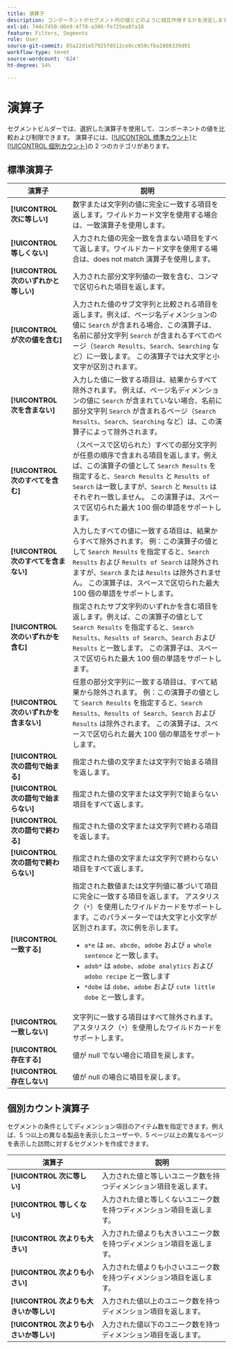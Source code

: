 ```yaml
---
title: 演算子
description: コンポーネントがセグメント内の値とどのように相互作用するかを決定します。
exl-id: 744c7450-d6e9-4f78-a306-fe725ea0fa18
feature: Filters, Segments
role: User
source-git-commit: 85a22d1e57925f0512ce0cc658cfba1008339d91
workflow-type: tm+mt
source-wordcount: '624'
ht-degree: 54%

---
```


# 演算子

セグメントビルダーでは、選択した演算子を使用して、コンポーネントの値を比較および制限できます。 演算子には、[[!UICONTROL 標準カウント]](#standard-operators)と[[!UICONTROL 個別カウント]](#distinct-count-operators)の 2 つのカテゴリがあります。

## 標準演算子

| 演算子 | 説明 |
| --- | --- |
| **[!UICONTROL 次に等しい]** | 数字または文字列の値に完全に一致する項目を返します。ワイルドカード文字を使用する場合は、一致演算子を使用します。 |
| **[!UICONTROL 等しくない]** | 入力された値の完全一致を含まない項目をすべて返します。ワイルドカード文字を使用する場合は、does not match 演算子を使用します。 |
| **[!UICONTROL 次のいずれかと等しい]** | 入力された部分文字列値の一致を含む、コンマで区切られた項目を返します。 |
| **[!UICONTROL が次の値を含む]** | 入力された値のサブ文字列と比較される項目を返します。例えば、ページ名ディメンションの値に `Search` が含まれる場合、この演算子は、名前に部分文字列 `Search` が含まれるすべてのページ（`Search Results`、`Search`、`Searching` など）に一致します。 この演算子では大文字と小文字が区別されます。 |
| **[!UICONTROL 次を含まない]** | 入力した値に一致する項目は、結果からすべて除外されます。 例えば、ページ名ディメンションの値に `Search` が含まれていない場合、名前に部分文字列 `Search` が含まれるページ（`Search Results`、`Search`、`Searching` など）は、この演算子によって除外されます。 |
| **[!UICONTROL 次のすべてを含む]** | （スペースで区切られた）すべての部分文字列が任意の順序で含まれる項目を返します。例えば、この演算子の値として `Search Results` を指定すると、`Search Results` と `Results of Search` は一致しますが、`Search` と `Results` はそれぞれ一致しません。 この演算子は、スペースで区切られた最大 100 個の単語をサポートします。 |
| **[!UICONTROL 次のすべてを含まない]** | 入力したすべての値に一致する項目は、結果からすべて除外されます。 例：この演算子の値として `Search Results` を指定すると、`Search Results` および `Results of Search` は除外されますが、`Search` または `Results` は除外されません。 この演算子は、スペースで区切られた最大 100 個の単語をサポートします。 |
| **[!UICONTROL 次のいずれかを含む]** | 指定されたサブ文字列のいずれかを含む項目を返します。例えば、この演算子の値として `Search Results` を指定すると、`Search Results`、`Results of Search`、`Search` および `Results` と一致します。 この演算子は、スペースで区切られた最大 100 個の単語をサポートします。 |
| **[!UICONTROL 次のいずれかを含まない]** | 任意の部分文字列に一致する項目は、すべて結果から除外されます。 例：この演算子の値として `Search Results` を指定すると、`Search Results`、`Results of Search`、`Search` および `Results` は除外されます。 この演算子は、スペースで区切られた最大 100 個の単語をサポートします。 |
| **[!UICONTROL 次の語句で始まる]** | 指定された値の文字または文字列で始まる項目を返します。 |
| **[!UICONTROL 次の語句で始まらない]** | 指定された値の文字または文字列で始まらない項目をすべて返します。 |
| **[!UICONTROL 次の語句で終わる]** | 指定された値の文字または文字列で終わる項目を返します。 |
| **[!UICONTROL 次の語句で終わらない]** | 指定された値の文字または文字列で終わらない項目をすべて返します。 |
| **[!UICONTROL 一致する]** | 指定された数値または文字列値に基づいて項目に完全に一致する項目を返します。 アスタリスク（`*`）を使用したワイルドカードをサポートします。このパラメーターでは大文字と小文字が区別されます。次に例を示します。<ul><li>`a*e` は `ae`、`abcde`、`adobe` および `a whole sentence` と一致します。</li><li>`adob*` は `adobe`、`adobe analytics` および `adobo recipe` と一致します</li><li>`*dobe` は `dobe`、`adobe` および `cute little dobe` と一致します。</li></ul> |
| **[!UICONTROL 一致しない]** | 文字列に一致する項目はすべて除外されます。アスタリスク（`*`）を使用したワイルドカードをサポートします。 |
| **[!UICONTROL 存在する]** | 値が null でない場合に項目を戻します。 |
| **[!UICONTROL 存在しない]** | 値が null の場合に項目を戻します。 |

## 個別カウント演算子

セグメントの条件としてディメンション項目のアイテム数を指定できます。例えば、5 つ以上の異なる製品を表示したユーザーや、5 ページ以上の異なるページを表示した訪問に対するセグメントを作成できます。

| 演算子 | 説明 |
| --- | --- |
| **[!UICONTROL 次に等しい]** | 入力された値と等しいユニーク数を持つディメンション項目を返します。 |
| **[!UICONTROL 等しくない]** | 入力された値と等しくないユニーク数を持つディメンション項目を返します。 |
| **[!UICONTROL 次よりも大きい]** | 入力された値よりも大きいユニーク数を持つディメンション項目を返します。 |
| **[!UICONTROL 次よりも小さい]** | 入力された値よりも小さいユニーク数を持つディメンション項目を返します。 |
| **[!UICONTROL 次よりも大きいか等しい]** | 入力された値以上のユニーク数を持つディメンション項目を返します。 |
| **[!UICONTROL 次よりも小さいか等しい]** | 入力された値以下のユニーク数を持つディメンション項目を返します。 |
